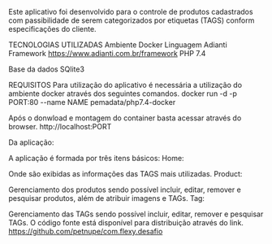 Este aplicativo foi desenvolvido para o controle de produtos cadastrados com passibilidade de serem categorizados por etiquetas (TAGS) conform especificações do cliente.

TECNOLOGIAS UTILIZADAS Ambiente Docker
Linguagem Adianti Framework https://www.adianti.com.br/framework PHP 7.4

Base da dados SQlite3

REQUISITOS Para utilização do aplicativo é necessária a utilização do ambiente docker através dos seguintes comandos.
docker run -d -p PORT:80 --name NAME pemadata/php7.4-docker

Após o donwload e montagem do container basta acessar através do browser. http://localhost:PORT

Da aplicação:

A aplicação é formada por três itens básicos: Home:

Onde são exibidas as informações das TAGS mais utilizadas.
Product:

Gerenciamento dos produtos sendo possível incluir, editar, remover e pesquisar produtos, além de atribuir imagens e TAGs.
Tag:

Gerenciamento das TAGs sendo possível incluir, editar, remover e pesquisar TAGs.
O código fonte está disponível para distribuição através do link. https://github.com/petnupe/com.flexy.desafio